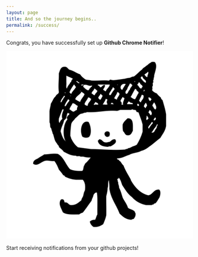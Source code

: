 ```yaml
---
layout: page
title: And so the journey begins..
permalink: /success/
---
```


Congrats, you have successfully set up <b>Github Chrome Notifier</b>!

<img id="mainImage" src="../assets/github-codercat.png"/>

Start receiving notifications from your github projects!
